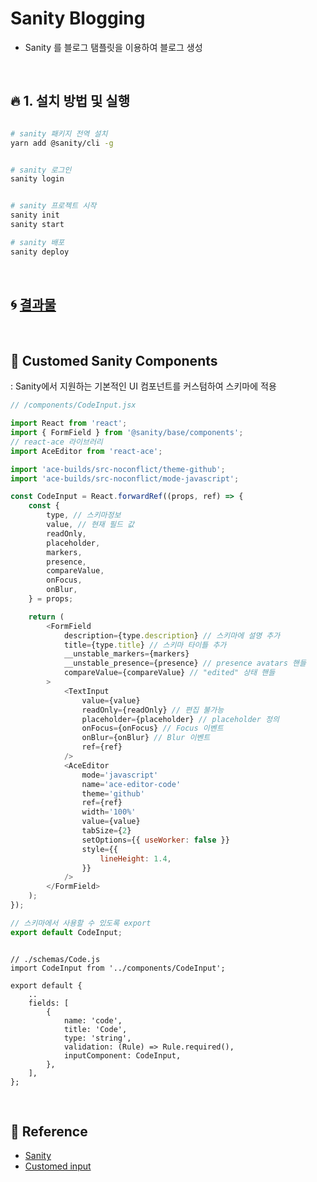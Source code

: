 # Sanity Blogging

-   Sanity 를 블로그 탬플릿을 이용하여 블로그 생성

<br>

## :fire: 1. 설치 방법 및 실행

```bash

# sanity 패키지 전역 설치
yarn add @sanity/cli -g


# sanity 로그인
sanity login


# sanity 프로젝트 시작
sanity init
sanity start

# sanity 배포
sanity deploy

```

<br>

## :cyclone: [결과물](https://function-holabee.sanity.studio/)

<br>

## :train: Customed Sanity Components

: Sanity에서 지원하는 기본적인 UI 컴포넌트를 커스텀하여 스키마에 적용

```javascript
// /components/CodeInput.jsx

import React from 'react';
import { FormField } from '@sanity/base/components';
// react-ace 라이브러리
import AceEditor from 'react-ace';

import 'ace-builds/src-noconflict/theme-github';
import 'ace-builds/src-noconflict/mode-javascript';

const CodeInput = React.forwardRef((props, ref) => {
    const {
        type, // 스키마정보
        value, // 현재 필드 값
        readOnly,
        placeholder,
        markers,
        presence,
        compareValue,
        onFocus,
        onBlur,
    } = props;

    return (
        <FormField
            description={type.description} // 스키마에 설명 추가
            title={type.title} // 스키마 타이틀 추가
            __unstable_markers={markers}
            __unstable_presence={presence} // presence avatars 핸들
            compareValue={compareValue} // "edited" 상태 핸들
        >
            <TextInput
                value={value}
                readOnly={readOnly} // 편집 불가능
                placeholder={placeholder} // placeholder 정의
                onFocus={onFocus} // Focus 이벤트
                onBlur={onBlur} // Blur 이벤트
                ref={ref}
            />
            <AceEditor
                mode='javascript'
                name='ace-editor-code'
                theme='github'
                ref={ref}
                width='100%'
                value={value}
                tabSize={2}
                setOptions={{ useWorker: false }}
                style={{
                    lineHeight: 1.4,
                }}
            />
        </FormField>
    );
});

// 스키마에서 사용할 수 있도록 export
export default CodeInput;
```

```jaavscript

// ./schemas/Code.js
import CodeInput from '../components/CodeInput';

export default {
    ..
    fields: [
        {
            name: 'code',
            title: 'Code',
            type: 'string',
            validation: (Rule) => Rule.required(),
            inputComponent: CodeInput,
        },
    ],
};

```

<br>

## :speech_balloon: Reference

-   [Sanity](https://www.sanity.io/)
-   [Customed input](https://www.sanity.io/docs/custom-input-widgets)
